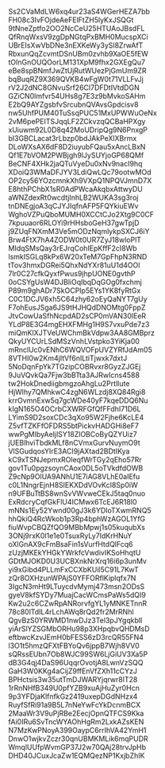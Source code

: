 Ss2CVaMdLW6xq4ur23aS4WGerHEZA7bb
FH08c3IvFOjdeAeFElFtZH5lyKxJSQGt
9tNneZptfo2OO2NcCeU25HTUAoJBsdFL
QfRnqWxsV9zgDpNGtqPxBMH0MucspXCi
UBrEIsXwVbDNe3nEXKeWy3ySl8ZrwAfT
RbxunQqZcvmtDSnUBm0zvhb9XaOE5fEW
tOInGnOUQOorLM131XpM9fhx2GXEgQu7
eBe8spBNmfJwZtUjRutWUezPjGmUm9ZR
bqBuqRZ9X369QVKB4wFgW0t71VLLFvJj
rV2J2dNC8GNvuSrf26Cl7DFDtIVtdDGN
GZiCN0lmfvr54UHs8g7E3z9bMvkoSAHm
E2bQ9AYZgsbfvSrcubnQVAvsGpdcisv8
nw5UhfPUM40TuSsqPUC51MxUPWWuOeNx
2vM6pePEITSJqqLF2ZCkvzqQCBaHPXgy
xUiuwm92L0D8q42MoUDripQg9N6PnxgP
bI3GBCLacat3rLbzp0bdJAkPeXlXBrmx
DLoWXsAX6dF8D2iuyubFQau5xAncLBxN
Qf1E7bVOM2PWBjgh9lJySUYjoGP68QMf
BeCNF4XHk2jaQTuVyeDu0xNv9nacI9hq
XDoiQ3WMaDFJYV3LdiQwLQc79ootwMOd
OP2cy56YOzcmnkXh9VXpQ1NPQVJmnD7X
E8hthPChbX1sR0AdPWcaAkqbxAttwyDU
aWNZdexRt0wcdtjInhLB2WUKA3sg3roj
tnDNEgjoA3qCJYJIqfnAFP5FQYkiuEWv
WghoVZPuQboMUMH0XCCtCJo2Xtg9C0CF
7kpuuaor6RLOYi9rHHsboGeH37gwTpjD
j9ZUqFNXmM3Ve5mODzNqmlykpSXCJ6iY
Brw4FtX7hA4ZODW0t0UR7ZyJ18wloPlT
MIdqSMsQay3rEJrqCohIEpKffF2cI8Wb
lsmkISGLq8kPx6W20xTeM7GpFhpN3RND
tTov3hmxDGRei5QhxNdYXr81uU1d4OOl
7lr0C27cfkQyxfPwus9jhpUONE0gvthP
0oCSYgUsW4DJBliOqIbqDqGOg0fxchmj
P89m9ghADr7SkOCPIp5EYs1YK8fyRtGx
C0C1DCJV6xh5C64zhy62oEyQaNYT7gUy
F7ohEusJSga6JS9tHJHQdDNOMtg0FppZ
JtvCowUaSfhNcpdAD2sCP0mVAN30lEeR
YLdP8E3G4mgEHXFMHg1H9S7vxuPde7z3
miQmKlXJTVeUWChmBkVdpw3AA8GMBprz
QkyUYCUrLSdMSzVnhLVstpko3YiKja00
mRnclUc0vENhC6WQVOFpUVZYRfJdAm05
8VTHI0w2Km4jItVf6nILtiTjwxk7dxtJ
5NoDqnFpYk7TGzipCOBRvxr8GyzZJGEj
9JuVQvkQa7Fjw3bBTta3AJRwIcns4588
tw2HokDnediigbmgzoAhgLu2Prtllute
HjWlhy7QMhkwC4zgN6WLzdj8XQ84Rgi8
krrOvmnExw5q7gcWDe40yF7kqeDDQ6Nu
kIgN165O4OCrbCXWRFGfQfFFdhI71D6L
LYimS9D2soxCDc3qXo95W2Fjhe6KcLE4
Z5vfTZKFfOFDRS5btPickvHADGHi8eF7
wwPgMIbyAeIjlSY18ZlOBCoByQZYUiz7
jUEBlhviTbdkMLf8nCVmxGurvNuymO9t
VlSGudqosYIrE3ACI9jAXtad2BDtIKya
kC9xTSNJepmxROleqfWrTGy2qEho57Rr
gov1Tu0pgzsoynCAox0DL5oTVkdfdOWB
Z9cNp9OlUA9ANhU1E7iAG8VLhE0aIEfu
c0L1NngrEjnH8SlEKXDdVOvKcI8Sp0iW
n9UFBuTtBS8wnSvVWvweCEkJ5taq0nuo
ExRdcryCqfGkFlU4ICMwx6TcEJ6R18I0
mNNs1Ey52Ywnd00gJ3k6YDIoTXwmRNQ5
hhQkiQ4RcWkob1p3Rp4bphWzAGOL1YfG
fiuWvpCBQZfQO9MBbMpwj1s05kuqubXs
3ONj9rxK0I1e1e0TsuxRyLy7IdKrHNuY
oXlGnAX9cFmBsaFin1sVurfHtdQlFcq6
zUzjMKEkYHGkYWrkfcVwdivIKSoHhqtU
GDtMJOKD0U3UCBXnkNrXrq16i6p3unMv
yi9xGibd4PLLmFxCCXbKUil5C91L7KwT
zQr8OXHzunWPAjS0YFFORflKiplqfx7N
3IgcN3mHt9LTuycdvMymj473msn2ODsS
gyeV8kfSYDy7MuajCacWCmsPaWs5dQI9
Kw2u2c6CZwRpANRorvfgYL1yMNKETnnR
78c80lTdIL4rLchAWq8rQd2fr2MrRNhl
QgvBzS0YRWMD1nwDJz3Tel3pJYgqkblI
yiArSlYZSGMbORHu98p3XHpqbvQHDMsD
eftbwcKzvJEmH0bFESS6zD3rcQR55FN4
l3O1t5hmzQFXtFBYoQv6jppB7Wjh8VV0
sQRssEUbn7Ob8WJC99SW6LjGiUV3Xa5P
dB3G4qj4DaS96UqqrOvotjA8LwnVzSQQ
GaH3W0KKg4aCijZ9ffEnVfZXh11cCYzJ
BPHctsis3w35utTmDJWARYjqrwr8lT28
1rRnNHfB349U0pfYZB9xuAjHuZyr0Hcn
9p3YFDjaKlfnfkGz2419uxepDGdNHzx4
RuyfSfRi91a9B5L7nNeYwFcYkDcnmBCX
2MaaWr3V9uPjRBe2EecjOpnQTFCS9Kka
fAi0IRu6SvTncWYAOhHgRm2LxkAZsKEN
N7MzKwPNoyA399OaypC6rrIhVA42YmH1
DnwO1wjkvZczr30qnUBMKMLik6mqPUDR
WmqlUUfpWvmGP37J2w70QAj28trvJpHb
DHD40JCuxJcaZw1EQMQezNP1KxjbZhIK
